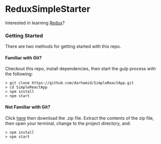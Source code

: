 # ReduxSimpleStarter

Interested in learning [Redux](https://www.udemy.com/react-redux/)?

### Getting Started

There are two methods for getting started with this repo.

#### Familiar with Git?
Checkout this repo, install dependencies, then start the gulp process with the following:

```
> git clone https://github.com/darhamid/SimpleReactApp.git
> cd SimpleReactApp
> npm install
> npm start
```

#### Not Familiar with Git?
Click [here](https://github.com/darhamid/SimpleReactApp) then download the .zip file.  Extract the contents of the zip file, then open your terminal, change to the project directory, and:

```
> npm install
> npm start
```

